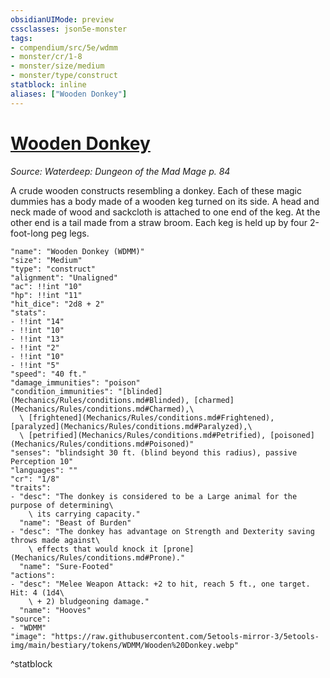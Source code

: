 ```yaml
---
obsidianUIMode: preview
cssclasses: json5e-monster
tags:
- compendium/src/5e/wdmm
- monster/cr/1-8
- monster/size/medium
- monster/type/construct
statblock: inline
aliases: ["Wooden Donkey"]
---
```

# [Wooden Donkey](Mechanics\bestiary\construct/wooden-donkey-wdmm.md)
*Source: Waterdeep: Dungeon of the Mad Mage p. 84*  

A crude wooden constructs resembling a donkey. Each of these magic dummies has a body made of a wooden keg turned on its side. A head and neck made of wood and sackcloth is attached to one end of the keg. At the other end is a tail made from a straw broom. Each keg is held up by four 2-foot-long peg legs.

```statblock
"name": "Wooden Donkey (WDMM)"
"size": "Medium"
"type": "construct"
"alignment": "Unaligned"
"ac": !!int "10"
"hp": !!int "11"
"hit_dice": "2d8 + 2"
"stats":
- !!int "14"
- !!int "10"
- !!int "13"
- !!int "2"
- !!int "10"
- !!int "5"
"speed": "40 ft."
"damage_immunities": "poison"
"condition_immunities": "[blinded](Mechanics/Rules/conditions.md#Blinded), [charmed](Mechanics/Rules/conditions.md#Charmed),\
  \ [frightened](Mechanics/Rules/conditions.md#Frightened), [paralyzed](Mechanics/Rules/conditions.md#Paralyzed),\
  \ [petrified](Mechanics/Rules/conditions.md#Petrified), [poisoned](Mechanics/Rules/conditions.md#Poisoned)"
"senses": "blindsight 30 ft. (blind beyond this radius), passive Perception 10"
"languages": ""
"cr": "1/8"
"traits":
- "desc": "The donkey is considered to be a Large animal for the purpose of determining\
    \ its carrying capacity."
  "name": "Beast of Burden"
- "desc": "The donkey has advantage on Strength and Dexterity saving throws made against\
    \ effects that would knock it [prone](Mechanics/Rules/conditions.md#Prone)."
  "name": "Sure-Footed"
"actions":
- "desc": "Melee Weapon Attack: +2 to hit, reach 5 ft., one target. Hit: 4 (1d4\
    \ + 2) bludgeoning damage."
  "name": "Hooves"
"source":
- "WDMM"
"image": "https://raw.githubusercontent.com/5etools-mirror-3/5etools-img/main/bestiary/tokens/WDMM/Wooden%20Donkey.webp"
```
^statblock